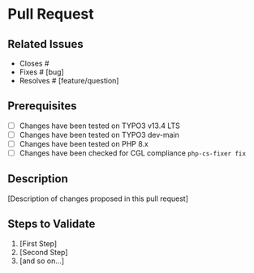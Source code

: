 # Pull Request

## Related Issues

* Closes #
* Fixes # [bug]
* Resolves # [feature/question]

## Prerequisites

* [ ] Changes have been tested on TYPO3 v13.4 LTS
* [ ] Changes have been tested on TYPO3 dev-main
* [ ] Changes have been tested on PHP 8.x
* [ ] Changes have been checked for CGL compliance `php-cs-fixer fix`

## Description

[Description of changes proposed in this pull request]

## Steps to Validate

1. [First Step]
2. [Second Step]
3. [and so on...]
